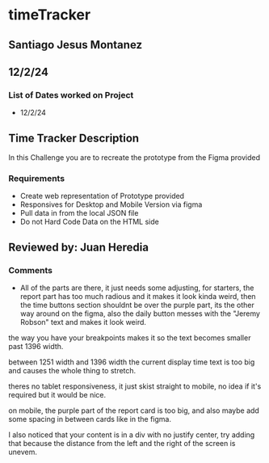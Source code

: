 # timeTracker

## Santiago Jesus Montanez

## 12/2/24

### List of Dates worked on Project

- 12/2/24

## Time Tracker Description

In this Challenge you are to recreate the prototype from the Figma provided

### Requirements

- Create web representation of Prototype provided
- Responsives for Desktop and Mobile Version via figma
- Pull data in from the local JSON file
- Do not Hard Code Data on the HTML side  

## Reviewed by: Juan Heredia

### Comments

- All of the parts are there, it just needs some adjusting, for starters, the report part has too much radious and it makes it look kinda weird, then the time buttons section shouldnt be 
over the purple part, its the other way around on the figma, also the daily button messes with the "Jeremy Robson" text and makes it look weird.

the way you have your breakpoints makes it so the text becomes smaller past 1396 width.

between 1251 width and 1396 width the current display time text is too big and causes the whole thing to stretch.

theres no tablet responsiveness, it just skist straight to mobile, no idea if it's required but it would be nice.

on mobile, the purple part of the report card is too big, and also maybe add some spacing in between cards like in the figma.

I also noticed that your content is in a div with no justify center, try adding that because the distance from the left and the right of the screen is unevem.

